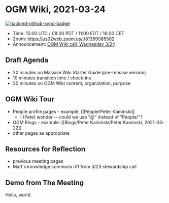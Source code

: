# OGM Wiki, 2021-03-24

[![hackmd-github-sync-badge](https://hackmd.io/KWmv5sSqSR2dmJu92B4Hzg/badge)](https://hackmd.io/KWmv5sSqSR2dmJu92B4Hzg)

* Time: 15:00 UTC / 08:00 PDT / 11:00 EDT / 16:00 CET
* Zoom: https://us02web.zoom.us/j/81369085502
* Announcement: [OGM Wiki call, Wednesday 3/24](https://forum.openglobalmind.com/t/an-ogm-wiki-preview-planning/607/11)

## Draft Agenda

* 20 minutes on Massive Wiki Starter Guide (pre-release version)
* 10 minutes transition time / check-ins
* 30 minutes on OGM Wiki content, organization, purpose

## OGM Wiki Tour

- People profile pages - example, [[People/Peter Kaminski]]
	- I (Pete) wonder -- could we use "@" instead of "People/"?
- OGM Blogs - example: [[Blogs/Peter Kaminski/Peter Kaminski, 2021-03-22]]
- other pages as appropriate

## Resources for Reflection

- previous meeting pages
- Matt's knowledge commons riff from 3/23 stewardship call

## Demo from The Meeting

Hello, world.

